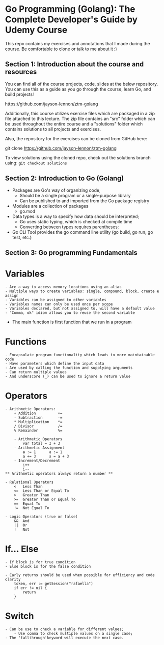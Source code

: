 # Go Programming (Golang): The Complete Developer's Guide by Udemy Course
This repo contains my exercises and annotations that I made during the course. Be comfortable to clone or talk to me about it :)

## Section 1: Introduction about the course and resources
You can find all of the course projects, code, slides at the below repository. You can use this as a guide as you go through the course, learn Go, and build projects!

https://github.com/jayson-lennon/ztm-golang

Additionally, this course utilizes exercise files which are packaged in a zip file attached to this lecture. The zip file contains an "src" folder which can be used throughout the entire course and a "solutions" folder which contains solutions to all projects and exercises.

Also, the repository for the exercises can be cloned from GitHub here:

git clone https://github.com/jayson-lennon/ztm-golang

To view solutions using the cloned repo, check out the solutions branch using: `git checkout solutions`


## Section 2: Introduction to Go (Golang)
- Packages are Go's way of organizing code;
	- Should be a single program or a single-purpose library
	- Can be published to and imported from the Go package registry
- Modules are a collection of packages
	- go.mod
- Data types is a way to specify how data should be interpreted;
	- Go uses static typing, which is checked at compile time
	- Converting between types requires parentheses;
- Go CLI Tool provides the go command line utility (go build, go run, go test, etc.)

## Section 3: Go programming Fundamentals
# Variables 
    - Are a way to access memory locations using an alias
	- Multiple ways to create variables: single, compound, block, create e assign
	- Variables can be assigned to other variables
	- Variables names can only be used once per scope
	- Variables declared, but not assigned to, will have a default value
	- "Comma, ok" idiom allows you to reuse the second variable
- The main function is first function that we run in a program

# Functions
    - Encapsulate program functionality which leads to more maintainable code
    - Have parameters which define the input data
    - Are used by calling the function and supplying arguments
    - Can return multiple values
    - And underscore (_) can be used to ignore a return value

# Operators
    - Arithmetic Operators:
        + Addition          +=
        - Subtraction       -=
        * Multiplication    *=
        / Divisor           /=
        % Remainder         %=
    
        - Arithmetic Operators
            var total = 3 + 3
        - Arithmetic Assignment
            a := 1      a := 1
            a += 3      a = a + 3
        - Increment/Decrement
            i++
            i--
    ** Arithmetic operators always return a number **

    - Relational Operators
        <   Less Than
        <=  Less Than or Equal To
        >   Greater Than
        >=  Greater Than or Equal To
        ==  Equal To
        !=  Not Equal To

    - Logic Operators (true or false)
        &&  And
        ||  Or
        !   Not

# If... Else
    - If block is for true condition
    - Else block is for the false condition

    - Early returns should be used when possible for efficiency and code clarity
        token, err := getSession("rafaella")
        if err != nil {
            return
        }

# Switch
    - Can be use to check a variable for different values;
        - Use comma to check multiple values on a single case;
    - The 'fallthrough'keyword will execute the next case.

    
